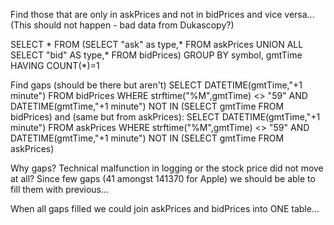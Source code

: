 Find those that are only in askPrices and not in bidPrices and vice versa...
(This should not happen - bad data from Dukascopy?)

SELECT * FROM (SELECT "ask" as type,* FROM askPrices UNION ALL SELECT "bid" AS type,* FROM bidPrices) GROUP BY symbol, gmtTime HAVING COUNT(*)=1

Find gaps (should be there but aren't)
SELECT DATETIME(gmtTime,"+1 minute") FROM bidPrices WHERE strftime("%M",gmtTime) <> "59" AND DATETIME(gmtTime,"+1 minute") NOT IN (SELECT gmtTime FROM bidPrices)
and (same but from askPrices):
SELECT DATETIME(gmtTime,"+1 minute") FROM askPrices WHERE strftime("%M",gmtTime) <> "59" AND DATETIME(gmtTime,"+1 minute") NOT IN (SELECT gmtTime FROM askPrices)

Why gaps? Technical malfunction in logging or the stock price did not move at all?
Since few gaps (41 amongst 141370 for Apple) we should be able to fill them with previous...

When all gaps filled we could join askPrices and bidPrices into ONE table...
